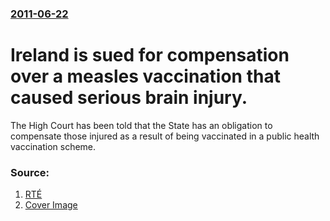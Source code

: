 ### [2011-06-22](/news/2011/06/22/index.md)

# Ireland is sued for compensation over a measles vaccination that caused serious brain injury. 

The High Court has been told that the State has an obligation to compensate those injured as a result of being vaccinated in a public health vaccination scheme.


### Source:

1. [RTÉ](http://www.rte.ie/news/2011/0622/measles.html)
1. [Cover Image](https://img.rasset.ie/0003d979-1600.jpg)
